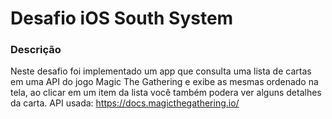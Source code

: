 # Desafio iOS South System

### Descrição
Neste desafio foi implementado um app que consulta uma lista de cartas em uma API do jogo Magic The Gathering e exibe as mesmas ordenado na tela, 
ao clicar em um item da lista você também podera ver alguns detalhes da carta.
API usada: https://docs.magicthegathering.io/
